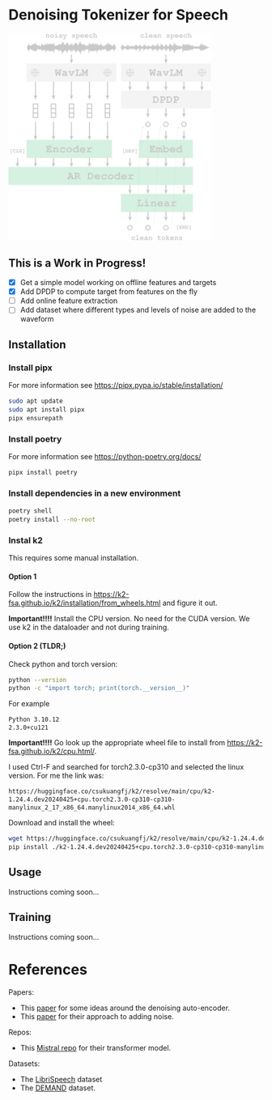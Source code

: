 # Denoising Tokenizer for Speech

<img src="./model.svg" alt="Description of Image" style="max-width: 400px;">

## This is a Work in Progress!

- [x] Get a simple model working on offline features and targets
- [x] Add DPDP to compute target from features on the fly
- [ ] Add online feature extraction
- [ ] Add dataset where different types and levels of noise are added to the waveform

## Installation

### Install pipx

For more information see https://pipx.pypa.io/stable/installation/

```bash
sudo apt update
sudo apt install pipx
pipx ensurepath
```

### Install poetry

For more information see https://python-poetry.org/docs/
```bash
pipx install poetry
```

### Install dependencies in a new environment

```bash
poetry shell
poetry install --no-root
```

### Instal k2

This requires some manual installation.

#### Option 1

Follow the instructions in https://k2-fsa.github.io/k2/installation/from_wheels.html and figure it out.

**Important!!!!** Install the CPU version. No need for the CUDA version. We use k2 in the dataloader and not during training.

#### Option 2 (TLDR;)

Check python and torch version:

```bash
python --version
python -c "import torch; print(torch.__version__)"
```

For example
```
Python 3.10.12
2.3.0+cu121
```

**Important!!!!** Go look up the appropriate wheel file to install from https://k2-fsa.github.io/k2/cpu.html/.

I used Ctrl-F and searched for torch2.3.0-cp310 and selected the linux version. For me the link was:

```
https://huggingface.co/csukuangfj/k2/resolve/main/cpu/k2-1.24.4.dev20240425+cpu.torch2.3.0-cp310-cp310-manylinux_2_17_x86_64.manylinux2014_x86_64.whl
```

Download and install the wheel:
```bash
wget https://huggingface.co/csukuangfj/k2/resolve/main/cpu/k2-1.24.4.dev20240425+cpu.torch2.3.0-cp310-cp310-manylinux_2_17_x86_64.manylinux2014_x86_64.whl
pip install ./k2-1.24.4.dev20240425+cpu.torch2.3.0-cp310-cp310-manylinux_2_17_x86_64.manylinux2014_x86_64.whl
```

## Usage

Instructions coming soon...

## Training

Instructions coming soon...

# References

Papers:
- This [paper](https://arxiv.org/abs/2409.02565) for some ideas around the denoising auto-encoder.
- This [paper](https://arxiv.org/abs/2306.00697) for their approach to adding noise.

Repos:
- This [Mistral repo](https://github.com/mistralai/mistral-inference) for their transformer model.

Datasets:
- The [LibriSpeech](https://www.openslr.org/12) dataset
- The [DEMAND](https://www.kaggle.com/datasets/chrisfilo/demand) dataset.